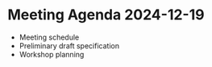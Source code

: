 # Meeting Agenda 2024-12-19

- Meeting schedule
- Preliminary draft specification
- Workshop planning
